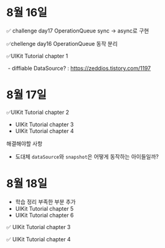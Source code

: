 # 8월 16일

✅ challenge day17 OperationQueue sync -> async로 구현

✅chellenge day16 OperationQueue 동작 분리

✅UIKit Tutorial chapter 1

​		- diffiable DataSource? : https://zeddios.tistory.com/1197

# 8월 17일

✅UIKit Tutorial chapter 2

- UIKit Tutorial chapter 3
- UIKit Tutorial chapter 4

해결해야할 사항

- 도대체 `dataSource`와 `snapshot`은 어떻게 동작하는 아이들일까?

# 8월 18일

- 학습 정리 부족한 부분 추가
- UIKit Tutorial chapter 5
- UIKit Tutorial chapter 6

✅ UIKit Tutorial chapter 3

✅ UIKit Tutorial chapter 4
